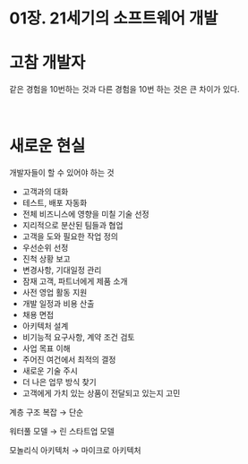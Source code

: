# 01장. 21세기의 소프트웨어 개발

# 고참 개발자

같은 경험을 10번하는 것과 다른 경험을 10번 하는 것은 큰 차이가 있다.

<br>

# 새로운 현실

개발자들이 할 수 있어야 하는 것

- 고객과의 대화
- 테스트, 배포 자동화
- 전체 비즈니스에 영향을 미칠 기술 선정
- 지리적으로 분산된 팀들과 협업
- 고객을 도와 필요한 작업 정의
- 우선순위 선정
- 진척 상황 보고
- 변경사항, 기대일정 관리
- 잠재 고객, 파트너에게 제품 소개
- 사전 영업 활동 지원
- 개발 일정과 비용 산출
- 채용 면접
- 아키텍처 설계
- 비기능적 요구사항, 계약 조건 검토
- 사업 목표 이해
- 주어진 여건에서 최적의 결정
- 새로운 기술 주시
- 더 나은 업무 방식 찾기
- 고객에게 가치 있는 상품이 전달되고 있는지 고민

계층 구조 복잡 → 단순

워터풀 모델 → 린 스타트업 모델

모놀리식 아키텍처 → 마이크로 아키텍처